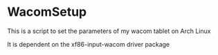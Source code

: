 # WacomSetup
This is a script to set the parameters of my wacom tablet on Arch Linux

It is dependent on the xf86-input-wacom driver package
